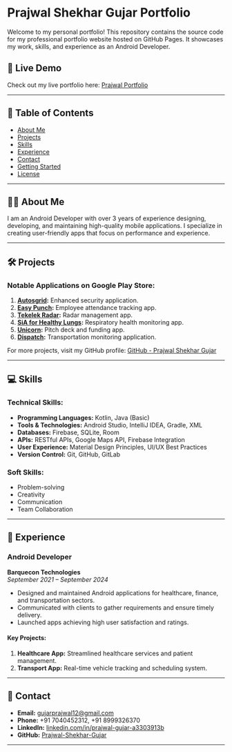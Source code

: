 # Prajwal Shekhar Gujar Portfolio

Welcome to my personal portfolio! This repository contains the source code for my professional portfolio website hosted on GitHub Pages. It showcases my work, skills, and experience as an Android Developer.

## 🚀 Live Demo
Check out my live portfolio here: [Prajwal Portfolio](https://Prajwal-Shekhar-Gujar.github.io/Prajwal-Portfolio)

---

## 📖 Table of Contents
- [About Me](#about-me)
- [Projects](#projects)
- [Skills](#skills)
- [Experience](#experience)
- [Contact](#contact)
- [Getting Started](#getting-started)
- [License](#license)

---

## 👨‍💻 About Me
I am an Android Developer with over 3 years of experience designing, developing, and maintaining high-quality mobile applications. I specialize in creating user-friendly apps that focus on performance and experience.

---

## 🛠️ Projects
### Notable Applications on Google Play Store:
1. **[Autosgrid](https://play.google.com/store/apps/details?id=autosgrid):** Enhanced security application.
2. **[Easy Punch](https://play.google.com/store/apps/details?id=easypunch):** Employee attendance tracking app.
3. **[Tekelek Radar](https://play.google.com/store/apps/details?id=tekelekradar):** Radar management app.
4. **[SiA for Healthy Lungs](https://play.google.com/store/apps/details?id=siahealthy):** Respiratory health monitoring app.
5. **[Unicorn](https://play.google.com/store/apps/details?id=unicorn):** Pitch deck and funding app.
6. **[Dispatch](https://play.google.com/store/apps/details?id=dispatch):** Transportation monitoring application.

For more projects, visit my GitHub profile: [GitHub - Prajwal Shekhar Gujar](https://github.com/Prajwal-Shekhar-Gujar)

---

## 💻 Skills
### Technical Skills:
- **Programming Languages:** Kotlin, Java (Basic)
- **Tools & Technologies:** Android Studio, IntelliJ IDEA, Gradle, XML
- **Databases:** Firebase, SQLite, Room
- **APIs:** RESTful APIs, Google Maps API, Firebase Integration
- **User Experience:** Material Design Principles, UI/UX Best Practices
- **Version Control:** Git, GitHub, GitLab

### Soft Skills:
- Problem-solving
- Creativity
- Communication
- Team Collaboration

---

## 🌟 Experience
### Android Developer
**Barquecon Technologies**  
*September 2021 – September 2024*  
- Designed and maintained Android applications for healthcare, finance, and transportation sectors.
- Communicated with clients to gather requirements and ensure timely delivery.
- Launched apps achieving high user satisfaction and ratings.

#### Key Projects:
1. **Healthcare App:** Streamlined healthcare services and patient management.
2. **Transport App:** Real-time vehicle tracking and scheduling system.

---

## 📩 Contact
- **Email:** [gujarprajwal12@gmail.com](mailto:gujarprajwal12@gmail.com)  
- **Phone:** +91 7040452312, +91 8999326370  
- **LinkedIn:** [linkedin.com/in/prajwal-gujar-a3303913b](https://linkedin.com/in/prajwal-gujar-a3303913b)  
- **GitHub:** [Prajwal-Shekhar-Gujar](https://github.com/Prajwal-Shekhar-Gujar)

---


